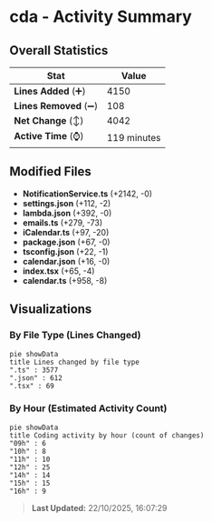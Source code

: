 # cda - Activity Summary 

## Overall Statistics

| Stat                   | Value                                                             |
| ---------------------- | ----------------------------------------------------------------- |
| **Lines Added** (➕)   | 4150                                          |
| **Lines Removed** (➖) | 108                                        |
| **Net Change** (↕)    | 4042                |
| **Active Time** (⌚)   | 119 minutes |


## Modified Files
- **NotificationService.ts** (+2142, -0)
- **settings.json** (+112, -2)
- **lambda.json** (+392, -0)
- **emails.ts** (+279, -73)
- **iCalendar.ts** (+97, -20)
- **package.json** (+67, -0)
- **tsconfig.json** (+22, -1)
- **calendar.json** (+16, -0)
- **index.tsx** (+65, -4)
- **calendar.ts** (+958, -8)

## Visualizations

### By File Type (Lines Changed)

```mermaid
pie showData
title Lines changed by file type
".ts" : 3577
".json" : 612
".tsx" : 69
```

### By Hour (Estimated Activity Count)

```mermaid
pie showData
title Coding activity by hour (count of changes)
"09h" : 6
"10h" : 8
"11h" : 10
"12h" : 25
"14h" : 14
"15h" : 15
"16h" : 9
```


> **Last Updated:** 22/10/2025, 16:07:29
